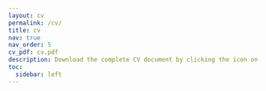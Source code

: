 ```yaml
---
layout: cv
permalink: /cv/
title: cv
nav: true
nav_order: 5
cv_pdf: cv.pdf
description: Download the complete CV document by clicking the icon on the right.
toc:
  sidebar: left
---
```

